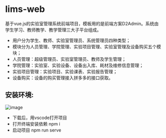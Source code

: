 # lims-web
基于vue.js的实验室管理系统前端项目，模板用的是前端方案D2Admin。系统由学生学习、教师教学、教学管理三大子平台组成。
* 用户分为学生、教师、实验室管理员、系统管理员四种类型；
* 模块分为人员管理、学院管理、实验项目管理、实验室管理及设备购买五个模块；
* 人员管理：超级管理员、实验室管理员、教师及学生管理；
* 学院管理：实验室、实验设备、设备出入库、耗材及维修信息管理；
* 实验项目管理：实验项目、实验课表、实验报告管理；
* 设备购买：设备的购买管理接入拼多多的接口获取。
## 安装环境:
![image](https://user-images.githubusercontent.com/40282011/121119060-8ab3ac80-c84d-11eb-9b50-b8a74863c20e.png)
* 下载后，用vscode打开项目
* 打开终端安装依赖
npm i
* 启动项目
npm run serve

